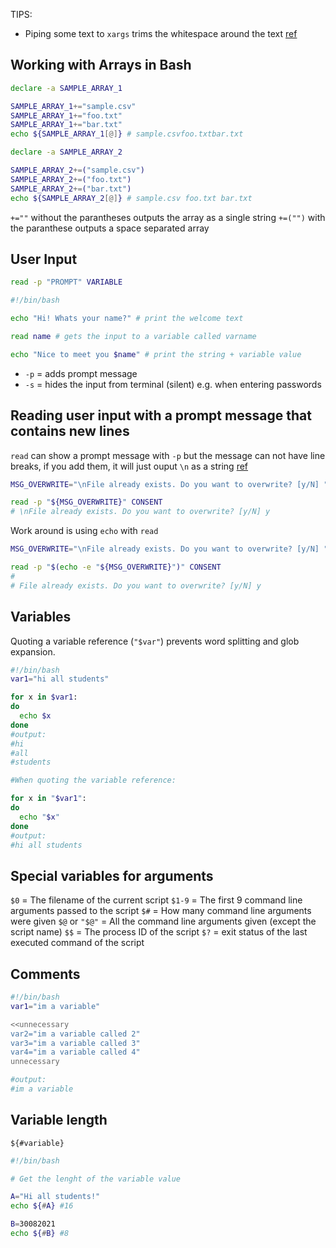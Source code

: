 TIPS:

- Piping some text to `xargs` trims the whitespace around the text [ref](https://stackoverflow.com/questions/369758/how-to-trim-whitespace-from-a-bash-variable)


## Working with Arrays in Bash

```bash
declare -a SAMPLE_ARRAY_1

SAMPLE_ARRAY_1+="sample.csv"
SAMPLE_ARRAY_1+="foo.txt"
SAMPLE_ARRAY_1+="bar.txt"
echo ${SAMPLE_ARRAY_1[@]} # sample.csvfoo.txtbar.txt

declare -a SAMPLE_ARRAY_2

SAMPLE_ARRAY_2+=("sample.csv")
SAMPLE_ARRAY_2+=("foo.txt")
SAMPLE_ARRAY_2+=("bar.txt")
echo ${SAMPLE_ARRAY_2[@]} # sample.csv foo.txt bar.txt
```

`+=""` without the parantheses outputs the array as a single string
`+=("")` with the paranthese outputs a space separated array

## User Input

```bash
read -p "PROMPT" VARIABLE
```

```bash
#!/bin/bash

echo "Hi! Whats your name?" # print the welcome text

read name # gets the input to a variable called varname

echo "Nice to meet you $name" # print the string + variable value
```

- `-p` = adds prompt message
- `-s` = hides the input from terminal (silent) e.g. when entering passwords


## Reading user input with a prompt message that contains new lines

`read` can show a prompt message with `-p` but the message can not have line breaks, if you add them, it will just ouput `\n` as a string [ref](https://stackoverflow.com/a/4296145)

```bash
MSG_OVERWRITE="\nFile already exists. Do you want to overwrite? [y/N] "

read -p "${MSG_OVERWRITE}" CONSENT
# \nFile already exists. Do you want to overwrite? [y/N] y
```

Work around is using `echo` with `read`

```bash
MSG_OVERWRITE="\nFile already exists. Do you want to overwrite? [y/N] "

read -p "$(echo -e "${MSG_OVERWRITE}")" CONSENT 
# 
# File already exists. Do you want to overwrite? [y/N] y
```

## Variables

Quoting a variable reference (`"$var"`) prevents word splitting and glob expansion.

```bash
#!/bin/bash
var1="hi all students"

for x in $var1:
do
  echo $x
done
#output:
#hi
#all
#students

#When quoting the variable reference:

for x in "$var1":
do
  echo "$x"
done
#output:
#hi all students
```

## Special variables for arguments

`$0` = The filename of the current script
`$1-9` = The first 9 command line arguments passed to the script
`$#` = How many command line arguments were given
`$@` or `"$@"` = All the command line arguments given (except the script name)
`$$` = The process ID of the script
`$?` = exit status of the last executed command of the script


## Comments

```bash
#!/bin/bash
var1="im a variable"

<<unnecessary
var2="im a variable called 2"
var3="im a variable called 3"
var4="im a variable called 4"
unnecessary

#output:
#im a variable
```

## Variable length

`${#variable}`

```bash
#!/bin/bash

# Get the lenght of the variable value

A="Hi all students!"
echo ${#A} #16

B=30082021
echo ${#B} #8
```